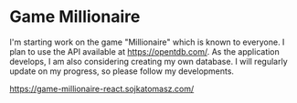 # Game Millionaire

I'm starting work on the game "Millionaire" which is known to everyone. I plan
to use the API available at https://opentdb.com/. As the application develops, I
am also considering creating my own database. I will regularly update on my
progress, so please follow my developments.

https://game-millionaire-react.sojkatomasz.com/
